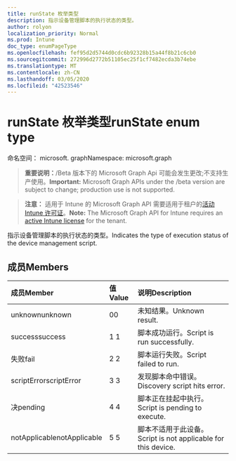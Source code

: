 ```yaml
---
title: runState 枚举类型
description: 指示设备管理脚本的执行状态的类型。
author: rolyon
localization_priority: Normal
ms.prod: Intune
doc_type: enumPageType
ms.openlocfilehash: fef95d2d5744d0cdc6b92328b15a44f8b21c6cb0
ms.sourcegitcommit: 272996d2772b51105ec25f1cf7482ecda3b74ebe
ms.translationtype: MT
ms.contentlocale: zh-CN
ms.lasthandoff: 03/05/2020
ms.locfileid: "42523546"
---
```

# <a name="runstate-enum-type"></a><span data-ttu-id="27485-103">runState 枚举类型</span><span class="sxs-lookup"><span data-stu-id="27485-103">runState enum type</span></span>

<span data-ttu-id="27485-104">命名空间： microsoft. graph</span><span class="sxs-lookup"><span data-stu-id="27485-104">Namespace: microsoft.graph</span></span>

> <span data-ttu-id="27485-105">**重要说明：**/Beta 版本下的 Microsoft Graph Api 可能会发生更改;不支持生产使用。</span><span class="sxs-lookup"><span data-stu-id="27485-105">**Important:** Microsoft Graph APIs under the /beta version are subject to change; production use is not supported.</span></span>

> <span data-ttu-id="27485-106">**注意：** 适用于 Intune 的 Microsoft Graph API 需要适用于租户的[活动 Intune 许可证](https://go.microsoft.com/fwlink/?linkid=839381)。</span><span class="sxs-lookup"><span data-stu-id="27485-106">**Note:** The Microsoft Graph API for Intune requires an [active Intune license](https://go.microsoft.com/fwlink/?linkid=839381) for the tenant.</span></span>

<span data-ttu-id="27485-107">指示设备管理脚本的执行状态的类型。</span><span class="sxs-lookup"><span data-stu-id="27485-107">Indicates the type of execution status of the device management script.</span></span>

## <a name="members"></a><span data-ttu-id="27485-108">成员</span><span class="sxs-lookup"><span data-stu-id="27485-108">Members</span></span>
|<span data-ttu-id="27485-109">成员</span><span class="sxs-lookup"><span data-stu-id="27485-109">Member</span></span>|<span data-ttu-id="27485-110">值</span><span class="sxs-lookup"><span data-stu-id="27485-110">Value</span></span>|<span data-ttu-id="27485-111">说明</span><span class="sxs-lookup"><span data-stu-id="27485-111">Description</span></span>|
|:---|:---|:---|
|<span data-ttu-id="27485-112">unknown</span><span class="sxs-lookup"><span data-stu-id="27485-112">unknown</span></span>|<span data-ttu-id="27485-113">0</span><span class="sxs-lookup"><span data-stu-id="27485-113">0</span></span>|<span data-ttu-id="27485-114">未知结果。</span><span class="sxs-lookup"><span data-stu-id="27485-114">Unknown result.</span></span>|
|<span data-ttu-id="27485-115">success</span><span class="sxs-lookup"><span data-stu-id="27485-115">success</span></span>|<span data-ttu-id="27485-116">1 </span><span class="sxs-lookup"><span data-stu-id="27485-116">1</span></span>|<span data-ttu-id="27485-117">脚本成功运行。</span><span class="sxs-lookup"><span data-stu-id="27485-117">Script is run successfully.</span></span>|
|<span data-ttu-id="27485-118">失败</span><span class="sxs-lookup"><span data-stu-id="27485-118">fail</span></span>|<span data-ttu-id="27485-119">2 </span><span class="sxs-lookup"><span data-stu-id="27485-119">2</span></span>|<span data-ttu-id="27485-120">脚本运行失败。</span><span class="sxs-lookup"><span data-stu-id="27485-120">Script failed to run.</span></span>|
|<span data-ttu-id="27485-121">scriptError</span><span class="sxs-lookup"><span data-stu-id="27485-121">scriptError</span></span>|<span data-ttu-id="27485-122">3 </span><span class="sxs-lookup"><span data-stu-id="27485-122">3</span></span>|<span data-ttu-id="27485-123">发现脚本命中错误。</span><span class="sxs-lookup"><span data-stu-id="27485-123">Discovery script hits error.</span></span>|
|<span data-ttu-id="27485-124">决</span><span class="sxs-lookup"><span data-stu-id="27485-124">pending</span></span>|<span data-ttu-id="27485-125">4 </span><span class="sxs-lookup"><span data-stu-id="27485-125">4</span></span>|<span data-ttu-id="27485-126">脚本正在挂起中执行。</span><span class="sxs-lookup"><span data-stu-id="27485-126">Script is pending to execute.</span></span>|
|<span data-ttu-id="27485-127">notApplicable</span><span class="sxs-lookup"><span data-stu-id="27485-127">notApplicable</span></span>|<span data-ttu-id="27485-128">5 </span><span class="sxs-lookup"><span data-stu-id="27485-128">5</span></span>|<span data-ttu-id="27485-129">脚本不适用于此设备。</span><span class="sxs-lookup"><span data-stu-id="27485-129">Script is not applicable for this device.</span></span>|



